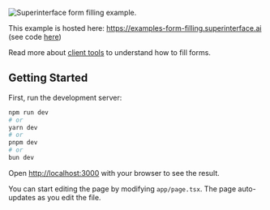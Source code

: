 ![Superinterface form filling example.](https://raw.githubusercontent.com/supercorp-ai/superinterface/main/examples/form-filling/src/app/opengraph-image.png)

This example is hosted here: https://examples-form-filling.superinterface.ai (see code [here](https://github.com/supercorp-ai/superinterface/tree/main/examples/form-filling))

Read more about [client tools](https://superinterface.ai/docs/assistants/functions/client-tool) to understand how to fill forms.

## Getting Started

First, run the development server:

```bash
npm run dev
# or
yarn dev
# or
pnpm dev
# or
bun dev
```

Open [http://localhost:3000](http://localhost:3000) with your browser to see the result.

You can start editing the page by modifying `app/page.tsx`. The page auto-updates as you edit the file.
